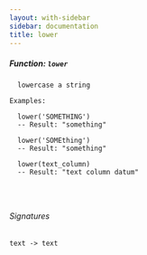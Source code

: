 ```yaml
---
layout: with-sidebar
sidebar: documentation
title: lower
---
```


##### Function: `lower`
```
  lowercase a string

Examples:

  lower('SOMETHING')
  -- Result: "something"

  lower('SOMEthing')
  -- Result: "something"

  lower(text_column)
  -- Result: "text column datum"




```

###### Signatures
    text -> text

